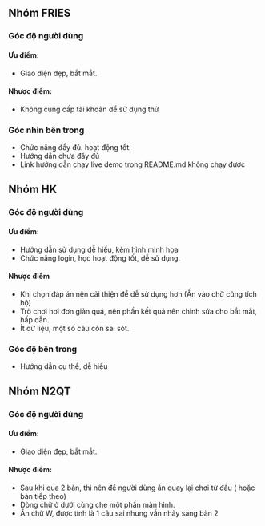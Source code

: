 ## Nhóm FRIES
### Góc độ người dùng
#### Ưu điểm:
- Giao diện đẹp, bắt mắt.
#### Nhược điểm:
- Không cung cấp tài khoản để sử dụng thử


### Góc nhìn bên trong
- Chức năng đầy đủ. hoạt động tốt.
- Hướng dẫn chưa đầy đủ
- Link hướng dẫn chạy live demo trong README.md không chạy được

## Nhóm HK
### Góc độ người dùng

#### Ưu điểm:
- Hướng dẫn sử dụng dễ hiểu, kèm hình minh họa
- Chức năng login, học hoạt động tốt, dễ sử dụng.

#### Nhược điểm
- Khi chọn đáp án nên cải thiện để dễ sử dụng hơn (Ấn vào chữ cũng tích hộ)
- Trò chơi hơi đơn giản quá, nên phần kết quả nên chỉnh sửa cho bắt mắt, hấp dẫn.
- Ít dữ liệu, một số câu còn sai sót.

### Góc độ bên trong
- Hướng dẫn cụ thể, dễ hiểu

## Nhóm N2QT
### Góc độ người dùng
#### Ưu điểm:
- Giao diện đẹp, bắt mắt.
#### Nhược điểm:
- Sau khi qua 2 bàn, thì nên để người dùng ấn quay lại chơi từ đầu ( hoặc bàn tiếp theo)
- Dòng chữ ở dưới cùng che một phần màn hình.
- Ấn chữ W, được tính là 1 câu sai nhưng vẫn nhảy sang bàn 2

